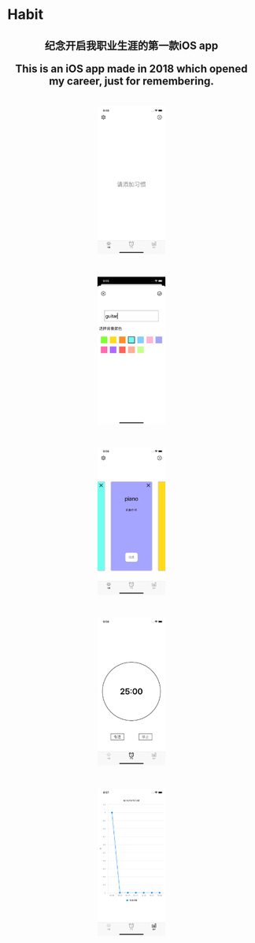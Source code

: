 # Habit

<h2 align="center">
纪念开启我职业生涯的第一款iOS app

This is an iOS app made in 2018 which opened my career, just for remembering.

</h2>

<h1 align="center"><img height="300" with="700" src="https://raw.githubusercontent.com/Jcanno/images/master/habit/Home.png" />
<h1 align="center"><img height="300" with="700" src="https://raw.githubusercontent.com/Jcanno/images/master/habit/Add.png" />
<h1 align="center"><img height="300" with="700" src="https://raw.githubusercontent.com/Jcanno/images/master/habit/Habits.png" />
<h1 align="center"><img height="300" with="700" src="https://raw.githubusercontent.com/Jcanno/images/master/habit/Focus.png" />
<h1 align="center"><img height="300" with="700" src="https://raw.githubusercontent.com/Jcanno/images/master/habit/Statistics.png" />

<h4 align="center">
